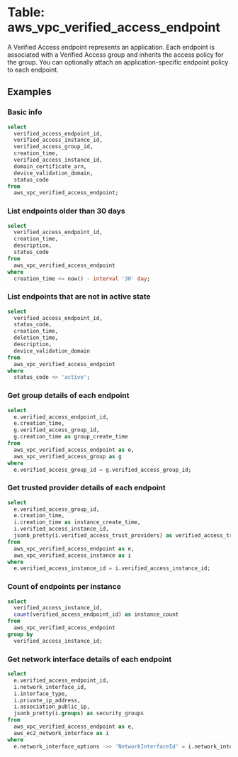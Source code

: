 # Table: aws_vpc_verified_access_endpoint

A Verified Access endpoint represents an application. Each endpoint is associated with a Verified Access group and inherits the access policy for the group. You can optionally attach an application-specific endpoint policy to each endpoint.

## Examples

### Basic info

```sql
select
  verified_access_endpoint_id,
  verified_access_instance_id,
  verified_access_group_id,
  creation_time,
  verified_access_instance_id,
  domain_certificate_arn,
  device_validation_domain,
  status_code
from
  aws_vpc_verified_access_endpoint;
```

### List endpoints older than 30 days

```sql
select
  verified_access_endpoint_id,
  creation_time,
  description,
  status_code
from
  aws_vpc_verified_access_endpoint
where
  creation_time <= now() - interval '30' day;
```

### List endpoints that are not in active state

```sql
select
  verified_access_endpoint_id,
  status_code,
  creation_time,
  deletion_time,
  description,
  device_validation_domain
from
  aws_vpc_verified_access_endpoint
where
  status_code <> 'active';
```

### Get group details of each endpoint

```sql
select
  e.verified_access_endpoint_id,
  e.creation_time,
  g.verified_access_group_id,
  g.creation_time as group_create_time
from
  aws_vpc_verified_access_endpoint as e,
  aws_vpc_verified_access_group as g
where
  e.verified_access_group_id = g.verified_access_group_id;
```

### Get trusted provider details of each endpoint

```sql
select
  e.verified_access_group_id,
  e.creation_time,
  i.creation_time as instance_create_time,
  i.verified_access_instance_id,
  jsonb_pretty(i.verified_access_trust_providers) as verified_access_trust_providers
from
  aws_vpc_verified_access_endpoint as e,
  aws_vpc_verified_access_instance as i
where
  e.verified_access_instance_id = i.verified_access_instance_id;
```

### Count of endpoints per instance

```sql
select
  verified_access_instance_id,
  count(verified_access_endpoint_id) as instance_count
from
  aws_vpc_verified_access_endpoint
group by
  verified_access_instance_id;
```

### Get network interface details of each endpoint

```sql
select
  e.verified_access_endpoint_id,
  i.network_interface_id,
  i.interface_type,
  i.private_ip_address,
  i.association_public_ip,
  jsonb_pretty(i.groups) as security_groups
from
  aws_vpc_verified_access_endpoint as e,
  aws_ec2_network_interface as i
where
  e.network_interface_options ->> 'NetworkInterfaceId' = i.network_interface_id;
```
